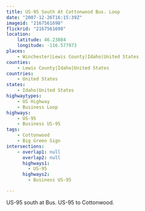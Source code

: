 ```yaml
---
title: US-95 South At Cottonwood Bus. Loop
date: "2007-12-26T16:15:39Z"
imageid: "2167561698"
flickrid: "2167561698"
location:
    latitude: 46.23884
    longitude: -116.577973
places:
    - Winchester|Lewis County|Idaho|United States
counties:
    - Lewis County|Idaho|United States
countries:
    - United States
states:
    - Idaho|United States
highwaytypes:
    - US Highway
    - Business Loop
highways:
    - US-95
    - Business US-95
tags:
    - Cottonwood
    - Big Green Sign
intersections:
    - overlap1: null
      overlap2: null
      highways1:
        - US-95
      highways2:
        - Business US-95

---
```

US-95 south at Bus. US-95 to Cottonwood.